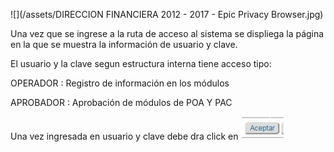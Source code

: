 ![](/assets/DIRECCION FINANCIERA 2012 - 2017 - Epic Privacy Browser.jpg)

Una vez que se ingrese a la ruta de acceso al sistema se displiega la página en la que se muestra la información de usuario y clave.

El usuario y la clave segun estructura interna tiene acceso tipo:

OPERADOR : Registro de información en los módulos

APROBADOR : Aprobación de módulos de POA Y PAC

Una vez ingresada en usuario y clave debe dra click en![](/assets/ACEPTAR.jpg)


